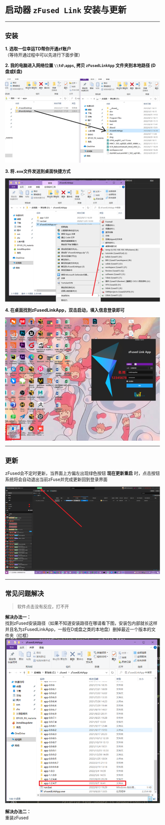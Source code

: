 # 启动器 `zFused Link` 安装与更新
---

## 安装
  
**1. 选取一位幸运TD帮你开通zf账户**  
  （等待开通过程中可以先进行下面步骤）

**2. 我的电脑进入网络位置 `\\td\apps`, 拷贝 `zFusedLinkApp` 文件夹到本地路径 (D盘或E盘)**

![安装](pipeline/../images/install&update/link_install.png)

**3. 将`.exe`文件发送到桌面快捷方式**

![快捷](pipeline/../images/install&update/link_open.png)

**4. 在桌面找到zFusedLinkApp，双击启动，填入信息登录即可**

![登录](pipeline/../images/install&update/link_login.png)

---

## 更新
zFused会不定时更新，当界面上方偏左出现绿色按钮 **现在更新重启** 时，点击按钮系统将会自动退出当前zFuse并完成更新回到登录界面

![登录](pipeline/../images/install&update/link_update.png)

---

## 常见问题解决
> 软件点击没有反应，打不开
  
**解决办法一：**  
找到zFused安装路径（如果不知道安装路径在哪请看下图，安装包内部就长这样并且名为zFusedLinkApp，一般在D或盘之类的本地盘）删掉最近一个版本的文件夹（红框）  
![登录](pipeline/../images/install&update/link_delete.png)

**解决办法二：**  
重装zFused

